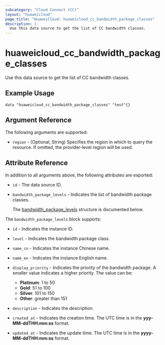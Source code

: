 ```yaml
---
subcategory: "Cloud Connect (CC)"
layout: "huaweicloud"
page_title: "HuaweiCloud: huaweicloud_cc_bandwidth_package_classes"
description: |-
  Use this data source to get the list of CC bandwidth classes.
---
```


# huaweicloud_cc_bandwidth_package_classes

Use this data source to get the list of CC bandwidth classes.

## Example Usage

```hcl
data "huaweicloud_cc_bandwidth_package_classes" "test"{}
```

## Argument Reference

The following arguments are supported:

* `region` - (Optional, String) Specifies the region in which to query the resource.
  If omitted, the provider-level region will be used.

## Attribute Reference

In addition to all arguments above, the following attributes are exported:

* `id` - The data source ID.

* `bandwidth_package_levels` - Indicates the list of bandwidth package classes.

  The [bandwidth_package_levels](#bandwidth_package_levels_struct) structure is documented below.

<a name="bandwidth_package_levels_struct"></a>
The `bandwidth_package_levels` block supports:

* `id` - Indicates the instance ID.

* `level` - Indicates the bandwidth package class.

* `name_cn` - Indicates the instance Chinese name.

* `name_en` - Indicates the instance English name.

* `display_priority` - Indicates the priority of the bandwidth package. A smaller value indicates a higher priority.
  The value can be:
  + **Platinum**: 1 to 50
  + **Gold**: 51 to 100
  + **Silver**: 101 to 150
  + **Other**: greater than 151

* `description` - Indicates the description.

* `created_at` - Indicates the creation time.
  The UTC time is in the **yyy-MM-ddTHH:mm:ss** format.

* `updated_at` - Indicates the update time.
  The UTC time is in the **yyyy-MM-ddTHH:mm:ss** format.

